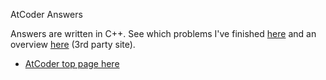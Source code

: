 AtCoder Answers

Answers are written in C++.
See which problems I've finished [here](http://kenkoooo.com/atcoder/?kind=index&name=L3Sota) and an overview [here](http://kenkoooo.com/atcoder/?name=L3Sota&kind=user) (3rd party site).

- [AtCoder top page here](http://atcoder.jp)
